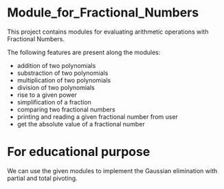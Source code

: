 # Module_for_Fractional_Numbers

This project contains modules for evaluating arithmetic operations with Fractional Numbers.

The following features are present along the modules:

- addition of two polynomials
- substraction of two polynomials
- multiplication of two polynomials
- division of two polynomials
- rise to a given power
- simplification of a fraction
- comparing two fractional numbers
- printing and reading a given fractional number from user
- get the absolute value of a fractional number

# For educational purpose
We can use the given modules to implement the Gaussian elimination with partial and total pivoting.
